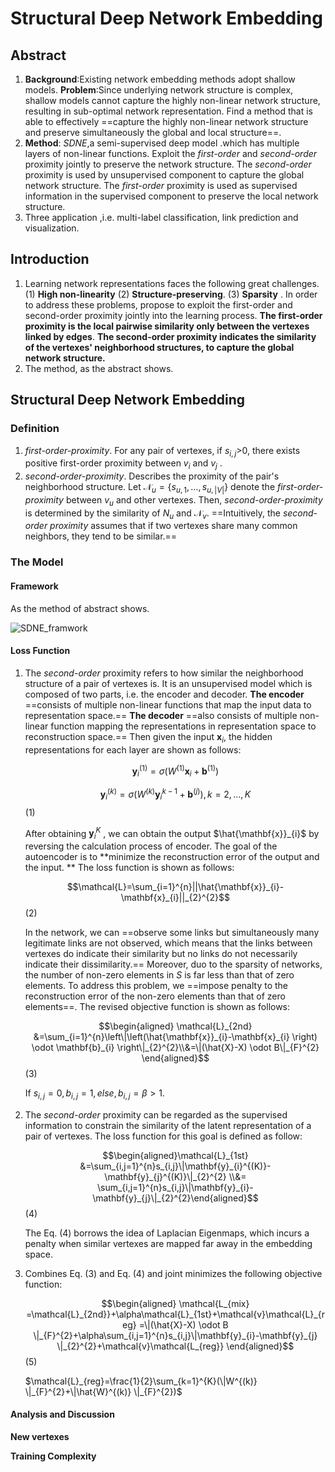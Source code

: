 # Structural Deep Network Embedding 

## Abstract

1. **Background**:Existing network embedding methods adopt shallow models. **Problem**:Since underlying network structure is complex, shallow models cannot capture the highly non-linear network structure, resulting in sub-optimal network representation. Find a method that is able to effectively ==capture the highly non-linear network structure and preserve simultaneously the global and local structure==.
2. **Method**: *SDNE*,a semi-supervised deep model .which has multiple layers of non-linear functions. Exploit the *first-order* and *second-order* proximity jointly to preserve the network structure. The *second-order* proximity is used by unsupervised component to capture the global network structure. The *first-order* proximity is used as supervised information in the supervised component to preserve the local network structure. 
3. Three application ,i.e. multi-label classification, link prediction and visualization.



## Introduction

1. Learning network representations faces the following great challenges. (1) **High non-linearity** (2)  **Structure-preserving**. (3) **Sparsity** . In order to address these problems, propose to exploit the first-order and second-order proximity jointly into the learning process. **The first-order proximity is the local pairwise similarity only between the vertexes linked by edges**. **The second-order proximity indicates the similarity of the vertexes' neighborhood structures, to capture the global network structure.** 
2. The method, as the abstract shows.

## Structural Deep Network Embedding

### Definition

1. *first-order-proximity*. For any pair of vertexes, if $s_{i,j}$>0, there exists positive first-order proximity between $v_{i}$ and $v_{j}$ .
2. *second-order-proximity*. Describes the proximity of the pair's neighborhood structure. Let $\mathcal{N}_u=\left \{s_{u,1}, \ldots, s_{u,|V|}\right\}$ denote the *first-order-proximity* between $v_{u}$ and other vertexes. Then, *second-order-proximity* is determined by the similarity of $N_{u}$ and $\mathcal{N}_{v}$. ==Intuitively, the *second-order proximity* assumes that if two vertexes share many common neighbors, they tend to be similar.== 

### The Model

#### Framework

As the method of abstract shows.

![SDNE_framwork](..\images\SDNE_framwork.png)

#### Loss Function

1. The *second-order* proximity refers to how similar the neighborhood structure of a pair of vertexes is. It is an unsupervised model which is composed of two parts, i.e. the encoder and decoder. **The encoder** ==consists of multiple non-linear functions that map the input data to representation space.== **The decoder** ==also consists of multiple non-linear function mapping the representations in representation space to reconstruction space.== Then given the input $\mathbf{x}_{i}$, the hidden representations for each layer are shown as follows: 

   $$
   \mathbf{y}_{i}^{(1)}=\sigma \left(W^{(1)} \mathbf{x}_{i}+\mathbf{b}^{(1)}\right)
   $$

   $$\mathbf{y}_{i}^{(k)}=\sigma \left(W^{(k)}\mathbf{y}_{i}^{k-1}+\mathbf{b}^{(j)}\right), k=2,\ldots,K$$         (1)

   After obtaining $\mathbf{y}_{i}^{K}$ , we can obtain the output $\hat{\mathbf{x}}_{i}$ by reversing the calculation process of encoder. The goal of the autoencoder is to **minimize the reconstruction error of the output and the input. ** The loss function is shown as follows:

   $$\mathcal{L}=\sum_{i=1}^{n}||\hat{\mathbf{x}}_{i}-\mathbf{x}_{i}||_{2}^{2}$$          (2)

   In the network, we can ==observe some links but simultaneously many legitimate links are not observed, which means that the links between vertexes do indicate their similarity but no links do not necessarily indicate their dissimilarity.== Moreover, duo to the sparsity of networks, the number of non-zero elements in $S$ is far less than that of zero elements. To address this problem, we ==impose penalty to the reconstruction error of the non-zero elements than that of zero elements==. The revised objective function is shown as follows:

   $$\begin{aligned} \mathcal{L}_{2nd} &=\sum_{i=1}^{n}\left\|\left(\hat{\mathbf{x}}_{i}-\mathbf{x}_{i} \right) \odot \mathbf{b}_{i} \right\|_{2}^{2}\\&=\|(\hat{X}-X) \odot B\|_{F}^{2} \end{aligned}$$         (3)

    If $s_{i,j}=0, b_{i,j}=1,else, b_{i,j}=\beta>1$.  

2. The *second-order* proximity can be regarded as the supervised information to constrain  the similarity of the latent representation of a pair of vertexes. The loss function for this goal is defined as follow:

   $$\begin{aligned}\mathcal{L}_{1st} &=\sum_{i,j=1}^{n}s_{i,j}\|\mathbf{y}_{i}^{(K)}-\mathbf{y}_{j}^{(K)}\|_{2}^{2} \\&= \sum_{i,j=1}^{n}s_{i,j}\|\mathbf{y}_{i}-\mathbf{y}_{j}\|_{2}^{2}\end{aligned}$$     (4)

   The Eq. (4) borrows the idea of Laplacian Eigenmaps, which incurs a penalty when similar vertexes are mapped far away in the embedding space.

3. Combines Eq. (3) and Eq. (4) and joint minimizes the following objective function:

   $$\begin{aligned} \mathcal{L_{mix} =\mathcal{L}_{2nd}}+\alpha\mathcal{L}_{1st}+\mathcal{v}\mathcal{L}_{reg} =\|(\hat{X}-X) \odot B \|_{F}^{2}+\alpha\sum_{i,j=1}^{n}s_{i,j}\|\mathbf{y}_{i}-\mathbf{y}_{j} \|_{2}^{2}+\mathcal{v}\mathcal{L_{reg}} \end{aligned}$$   (5)

   $\mathcal{L}_{reg}=\frac{1}{2}\sum_{k=1}^{K}(\|W^{(k)} \|_{F}^{2}+\|\hat{W}^{(k)} \|_{F}^{2})$

   

#### Analysis and Discussion

**New vertexes** 

**Training Complexity** 

